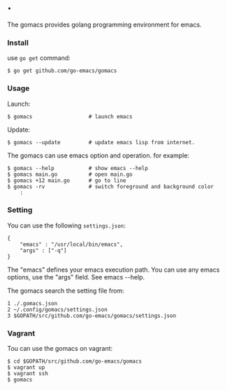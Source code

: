 
# .

The gomacs provides golang programming environment for emacs.

### Install
use `go get` command:

	$ go get github.com/go-emacs/gomacs

### Usage
Launch:

	$ gomacs                  # launch emacs

Update:

	$ gomacs --update         # update emacs lisp from internet.

The gomacs can use emacs option and operation. for example:

	$ gomacs --help           # show emacs --help
	$ gomacs main.go          # open main.go
	$ gomacs +12 main.go      # go to line
	$ gomacs -rv              # switch foreground and background color
	    :

### Setting
You can use the following `settings.json`:

	{
	    "emacs" : "/usr/local/bin/emacs",
	    "args" : ["-q"]
	}

The "emacs" defines your emacs execution path.
You can use any emacs options, use the "args" field. See emacs --help.

The gomacs search the setting file from:

	1 ./.gomacs.json
	2 ~/.config/gomacs/settings.json
	3 $GOPATH/src/github.com/go-emacs/gomacs/settings.json

### Vagrant
Tou can use the gomacs on vagrant:

    $ cd $GOPATH/src/github.com/go-emacs/gomacs
    $ vagrant up
    $ vagrant ssh
    $ gomacs
